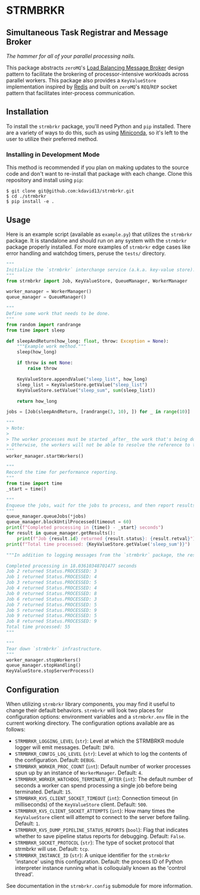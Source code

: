 # STRMBRKR

## **S**imultaneous **T**ask **R**egistrar and **M**essage **Br**o**k**e**r**

_The hammer for all of your parallel processing nails._

This package abstracts `zeroMQ`'s [Load Balancing Message Broker](https://zguide.zeromq.org/docs/chapter3/#A-Load-Balancing-Message-Broker) design pattern to facilitate the brokering of processor-intensive workloads across parallel workers.
This package also provides a `KeyValueStore` implementation inspired by [Redis](https://docs.redis.com/latest/index.html) and built on `zeroMQ`'s `REQ`/`REP` socket pattern that facilitates inter-process communication.

## Installation

To install the `strmbrkr` package, you'll need Python and `pip` installed.
There are a variety of ways to do this, such as using [Miniconda](https://docs.conda.io/en/latest/miniconda.html), so it's left to the user to utilize their preferred method.

### Installing in Development Mode

This method is recommended if you plan on making updates to the source code and don't want to re-install that package with each change.
Clone this repository and install using `pip`:

```
$ git clone git@github.com:kdavid13/strmbrkr.git
$ cd ./strmbrkr
$ pip install -e .
```

## Usage

Here is an example script (available as `example.py`) that utilizes the `strmbrkr` package.
It is standalone and should run on any system with the `strmbrkr` package properly installed.
For more examples of `strmbrkr` edge cases like error handling and watchdog timers, peruse the `tests/` directory.

```python
"""
Initialize the `strmbrkr` interchange service (a.k.a. key-value store).
"""
from strmbrkr import Job, KeyValueStore, QueueManager, WorkerManager

worker_manager = WorkerManager()
queue_manager = QueueManager()

"""
Define some work that needs to be done.
"""
from random import randrange
from time import sleep

def sleepAndReturn(how_long: float, throw: Exception = None):
    """Example work method."""
    sleep(how_long)

    if throw is not None:
        raise throw

    KeyValueStore.appendValue("sleep_list", how_long)
    sleep_list = KeyValueStore.getValue("sleep_list")
    KeyValueStore.setValue("sleep_sum", sum(sleep_list))

    return how_long

jobs = [Job(sleepAndReturn, [randrange(3, 10), ]) for _ in range(10)]

"""
> Note:
>
> The worker processes must be started _after_ the work that's being done has been defined.
> Otherwise, the workers will not be able to resolve the reference to the function pointer.
"""
worker_manager.startWorkers()

"""
Record the time for performance reporting.
"""
from time import time
_start = time()

"""
Enqueue the jobs, wait for the jobs to process, and then report results.
"""
queue_manager.queueJobs(*jobs)
queue_manager.blockUntilProcessed(timeout = 60)
print(f"Completed processing in {time() - _start} seconds")
for result in queue_manager.getResults():
    print(f"Job {result.id} returned {result.status}: {result.retval}")
print(f"Total time processed: {KeyValueStore.getValue('sleep_sum')}")

"""In addition to logging messages from the `strmbrkr` package, the resultant report should look something like this:

Completed processing in 18.03610348701477 seconds
Job 2 returned Status.PROCESSED: 3
Job 1 returned Status.PROCESSED: 4
Job 3 returned Status.PROCESSED: 5
Job 4 returned Status.PROCESSED: 4
Job 0 returned Status.PROCESSED: 8
Job 6 returned Status.PROCESSED: 3
Job 7 returned Status.PROCESSED: 5
Job 5 returned Status.PROCESSED: 9
Job 9 returned Status.PROCESSED: 5
Job 8 returned Status.PROCESSED: 9
Total time processed: 55
"""

"""
Tear down `strmbrkr` infrastructure.
"""
worker_manager.stopWorkers()
queue_manager.stopHandling()
KeyValueStore.stopServerProcess()
```

## Configuration

When utilizing `strmbrkr` library components, you may find it useful to change their default behaviors.
`strmbrkr` will look two places for configuration options: environment variables and a `strmbrkr.env` file in the current working directory.
The configuration options available are as follows:

 - `STRMBRKR_LOGGING_LEVEL` (`str`): Level at which the STRMBRKR module logger will emit messages. Default: `INFO`.
 - `STRMBRKR_CONFIG_LOG_LEVEL` (`str`): Level at which to log the contents of the configuration. Default: `DEBUG`.
 - `STRMBRKR_WORKER_PROC_COUNT` (`int`): Default number of worker processes spun up by an instance of `WorkerManager`. Default: `4`.
 - `STRMBRKR_WORKER_WATCHDOG_TERMINATE_AFTER` (`int`): The default number of seconds a worker can spend processing a single job before being terminated. Default: `15`.
 - `STRMBRKR_KVS_CLIENT_SOCKET_TIMEOUT` (`int`): Connection timeout (in milliseconds) of the `KeyValueStore` client. Default: `500`.
 - `STRMBRKR_KVS_CLIENT_SOCKET_ATTEMPTS` (`int`): How many times the `KeyValueStore` client will attempt to connect to the server before failing. Default: `1`.
 - `STRMBRKR_KVS_DUMP_PIPELINE_STATUS_REPORTS` (`bool`): Flag that indicates whether to save pipeline status reports for debugging. Default: `False`.
 - `STRMBRKR_SOCKET_PROTOCOL` (`str`): The type of socket protocol that strmbrkr will use. Default: `tcp`.
 - `STRMBRKR_INSTANCE_ID` (`str`): A unique identifier for the `strmbrkr` 'instance' using this configuration. Default: the process ID of Python interpreter instance running what is colloquially known as the 'control thread'.
 
See documentation in the `strmbrkr.config` submodule for more information.
